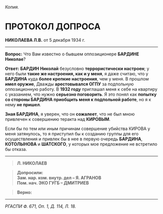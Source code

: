*Копия.*

# ПРОТОКОЛ ДОПРОСА  
**НИКОЛАЕВА Л.В.** от 5 декабря 1934 г.

---

**Вопрос:** Что Вам известно о бывшем оппозиционере **БАРДИНЕ Николае**?  

**Ответ:** **БАРДИН Николай** безусловно **террористически настроен**; у него были **такие же настроения, как и у меня**, я даже считаю, что у **БАРДИНА** куда **более крепкие настроения**, чем у меня. В прошлом **имел оружие**, Дважды **арестовывался ОГПУ** за подпольную оппозиционную работу. В **1932 году** приглашал меня к себе на квартиру с указанием, что нужно **серьезно поговорить**. Я это понял как **попытку со стороны БАРДИНА приобщить меня к подпольной работе**, но я к нему **не пришел**. 

**Зная БАРДИНА**, я уверен, что он **сожалеет**, что не был мною привлечен к совершению теракта над **КИРОВЫМ**.  

Если бы по тем или иным причинам совершение убийства КИРОВА у меня затянулось, то я приступил бы к созданию группы для его осуществления и привлек бы в нее в первую очередь **БАРДИНА**, **КОТОЛЫНОВА** и **ШАТСКОГО**, у которых мое предложение не встретило бы отказа.

---

> **Л. НИКОЛАЕВ**  

> **Допросили:**  
> **Зам. нар. ком. внутр. дел – Я. АГРАНОВ**  
> **Пом. нач. ЭКО ГУГБ – ДМИТРИЕВ**  

> **Верно:**  

---
*РГАСПИ Ф. 671, Оп. 1, Д. 114, Л. 18.*  